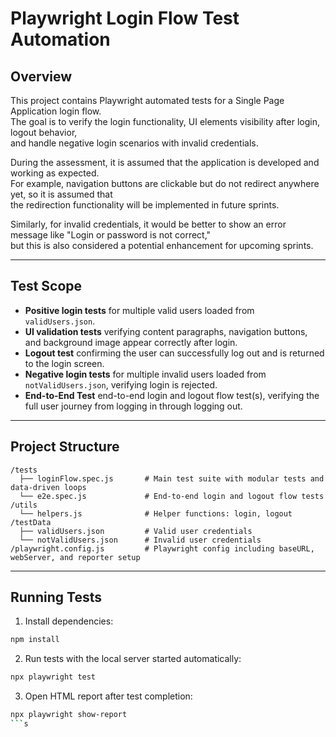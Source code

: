
# Playwright Login Flow Test Automation

## Overview

This project contains Playwright automated tests for a Single Page Application login flow.  
The goal is to verify the login functionality, UI elements visibility after login, logout behavior,  
and handle negative login scenarios with invalid credentials.

During the assessment, it is assumed that the application is developed and working as expected.  
For example, navigation buttons are clickable but do not redirect anywhere yet, so it is assumed that  
the redirection functionality will be implemented in future sprints.  

Similarly, for invalid credentials, it would be better to show an error message like "Login or password is not correct,"  
but this is also considered a potential enhancement for upcoming sprints.

---

## Test Scope

- **Positive login tests** for multiple valid users loaded from `validUsers.json`.
- **UI validation tests** verifying content paragraphs, navigation buttons, and background image appear correctly after login.
- **Logout test** confirming the user can successfully log out and is returned to the login screen.
- **Negative login tests** for multiple invalid users loaded from `notValidUsers.json`, verifying login is rejected.
- **End-to-End Test** end-to-end login and logout flow test(s), verifying the full user journey from logging in through logging out.

---

## Project Structure

```
/tests
  ├── loginFlow.spec.js       # Main test suite with modular tests and data-driven loops
  └── e2e.spec.js             # End-to-end login and logout flow tests
/utils
  └── helpers.js              # Helper functions: login, logout
/testData
  ├── validUsers.json         # Valid user credentials
  └── notValidUsers.json      # Invalid user credentials
/playwright.config.js         # Playwright config including baseURL, webServer, and reporter setup
```
---

## Running Tests

1. Install dependencies:

```bash
npm install
```

2. Run tests with the local server started automatically:

```bash
npx playwright test
```

3. Open HTML report after test completion:

```bash
npx playwright show-report
```s